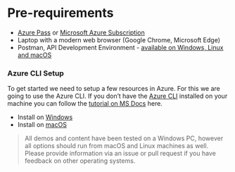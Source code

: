 # Pre-requirements

* [Azure Pass](https://www.microsoftazurepass.com/) or [Microsoft Azure Subscription](https://azure.microsoft.com/en-gb/free/?WT.mc_id=gaic-github-heboelma)
* Laptop with a modern web browser \(Google Chrome, Microsoft Edge\)
* Postman, API Development Environment - [available on Windows, Linux and macOS](https://www.getpostman.com/)

### Azure CLI Setup

To get started we need to setup a few resources in Azure. For this we are going to use the Azure CLI. If you don’t have the [Azure CLI](https://docs.microsoft.com/en-us/cli/azure/?WT.mc_id=aiapril-blog-heboelma&view=gaic-github-latest) installed on your machine you can follow the [tutorial on MS Docs](https://docs.microsoft.com/en-us/cli/azure/install-azure-cli?WT.mc_id=gaic-github-heboelma&view=azure-cli-latest) here.

* Install on [Windows](https://docs.microsoft.com/cli/azure/install-azure-cli-windows?tabs=azure-cli&WT.mc_id=aiml-34189-heboelma)
* Install on [macOS](https://docs.microsoft.com/cli/azure/install-azure-cli-macos&WT.mc_id=aiml-34189-heboelma)

> All demos and content have been tested on a Windows PC, however all options should run from macOS and Linux machines as well. Please provide information via an issue or pull request if you have feedback on other operating systems.



